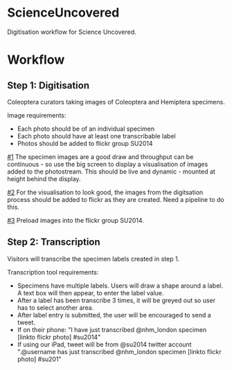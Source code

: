 ScienceUncovered
================

Digitisation workflow for Science Uncovered.


Workflow
========




Step 1: Digitisation
--------------------

Coleoptera curators taking images of Coleoptera and Hemiptera specimens.

Image requirements:

  * Each photo should be of an individual specimen
  * Each photo should have at least one transcribable label
  * Photos should be added to flickr group SU2014
  
[#1](/../../issues/1) The specimen images are a good draw and throughput can be continuous - so use the big screen to display a visualisation of images added to the photostream.  This should be live and dynamic - mounted at height behind the display. 

[#2](/../../issues/2) For the visualisation to look good, the images from the digitsation process should be added to flickr as they are created. Need a pipeline to do this.

[#3](/../../issues/3) Preload images into the flickr group SU2014. 

  

Step 2: Transcription
---------------------

Visitors will transcribe the specimen labels created in step 1.

Transcription tool requirements:

 * Specimens have multiple labels. Users will draw a shape around a label. A text box will then appear, to enter the label value.
 * After a label has been transcribe 3 times, it will be greyed out so user has to select another area. 
 * After label entry is submitted, the user will be encouraged to send a tweet.
  * If on their phone: "I have just  transcribed @nhm_london specimen [linkto flickr photo] #su2014"
  * If using our iPad, tweet will be from @su2014 twitter account ".@username has just transcribed @nhm_london specimen [linkto flickr photo] #su201"









